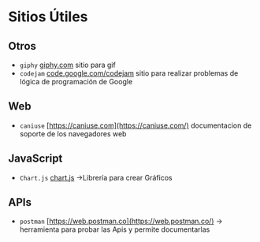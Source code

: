 # Sitios Útiles



## Otros

- `giphy` [giphy.com](giphy.com) sitio para gif
- `codejam` [code.google.com/codejam](code.google.com/codejam) sitio para realizar problemas de lógica de programación de Google

## Web

- `caniuse` [https://caniuse.com](https://caniuse.com/) documentacion de soporte de los navegadores web

## JavaScript

- `Chart.js` [chart.js](https://chartjs.org) ->Librería para crear Gráficos 

## APIs

- `postman`  [https://web.postman.co](https://web.postman.co/) -> herramienta para probar las Apis y permite documentarlas